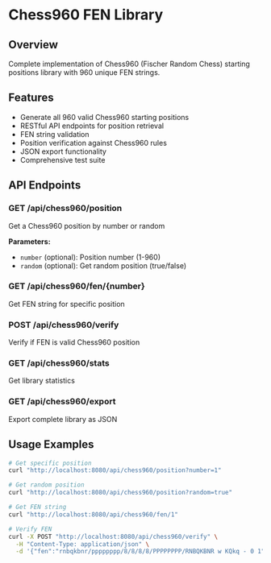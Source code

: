 # Chess960 FEN Library

## Overview

Complete implementation of Chess960 (Fischer Random Chess) starting positions library with 960 unique FEN strings.

## Features

- Generate all 960 valid Chess960 starting positions
- RESTful API endpoints for position retrieval
- FEN string validation
- Position verification against Chess960 rules
- JSON export functionality
- Comprehensive test suite

## API Endpoints

### GET /api/chess960/position
Get a Chess960 position by number or random

**Parameters:**
- `number` (optional): Position number (1-960)
- `random` (optional): Get random position (true/false)

### GET /api/chess960/fen/{number}
Get FEN string for specific position

### POST /api/chess960/verify
Verify if FEN is valid Chess960 position

### GET /api/chess960/stats
Get library statistics

### GET /api/chess960/export
Export complete library as JSON

## Usage Examples

```bash
# Get specific position
curl "http://localhost:8080/api/chess960/position?number=1"

# Get random position
curl "http://localhost:8080/api/chess960/position?random=true"

# Get FEN string
curl "http://localhost:8080/api/chess960/fen/1"

# Verify FEN
curl -X POST "http://localhost:8080/api/chess960/verify" \
  -H "Content-Type: application/json" \
  -d '{"fen":"rnbqkbnr/pppppppp/8/8/8/8/PPPPPPPP/RNBQKBNR w KQkq - 0 1"}'
